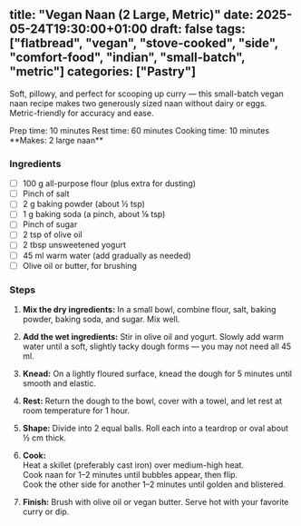 title: "Vegan Naan (2 Large, Metric)"
date: 2025-05-24T19:30:00+01:00
draft: false
tags: ["flatbread", "vegan", "stove-cooked", "side", "comfort-food", "indian", "small-batch", "metric"]
categories: ["Pastry"]
---

Soft, pillowy, and perfect for scooping up curry — this small-batch vegan naan recipe makes two generously sized naan without dairy or eggs. Metric-friendly for accuracy and ease.

<div class="recipe" id="recipe">
Prep time: 10 minutes  
Rest time: 60 minutes  
Cooking time: 10 minutes  
**Makes: 2 large naan**

### Ingredients
- [ ] 100 g all-purpose flour (plus extra for dusting)
- [ ] Pinch of salt
- [ ] 2 g baking powder (about ½ tsp)
- [ ] 1 g baking soda (a pinch, about ⅛ tsp)
- [ ] Pinch of sugar
- [ ] 2 tsp of olive oil
- [ ] 2 tbsp unsweetened yogurt
- [ ] 45 ml warm water (add gradually as needed)
- [ ] Olive oil or butter, for brushing

### Steps
1. **Mix the dry ingredients:** In a small bowl, combine flour, salt, baking powder, baking soda, and sugar. Mix well.

2. **Add the wet ingredients:** Stir in olive oil and yogurt. Slowly add warm water until a soft, slightly tacky dough forms — you may not need all 45 ml.

3. **Knead:** On a lightly floured surface, knead the dough for 5 minutes until smooth and elastic.

4. **Rest:** Return the dough to the bowl, cover with a towel, and let rest at room temperature for 1 hour.

5. **Shape:** Divide into 2 equal balls. Roll each into a teardrop or oval about ½ cm thick.

6. **Cook:**  
   Heat a skillet (preferably cast iron) over medium-high heat.  
   Cook naan for 1–2 minutes until bubbles appear, then flip.  
   Cook the other side for another 1–2 minutes until golden and blistered.

7. **Finish:** Brush with olive oil or vegan butter. Serve hot with your favorite curry or dip.
</div>
